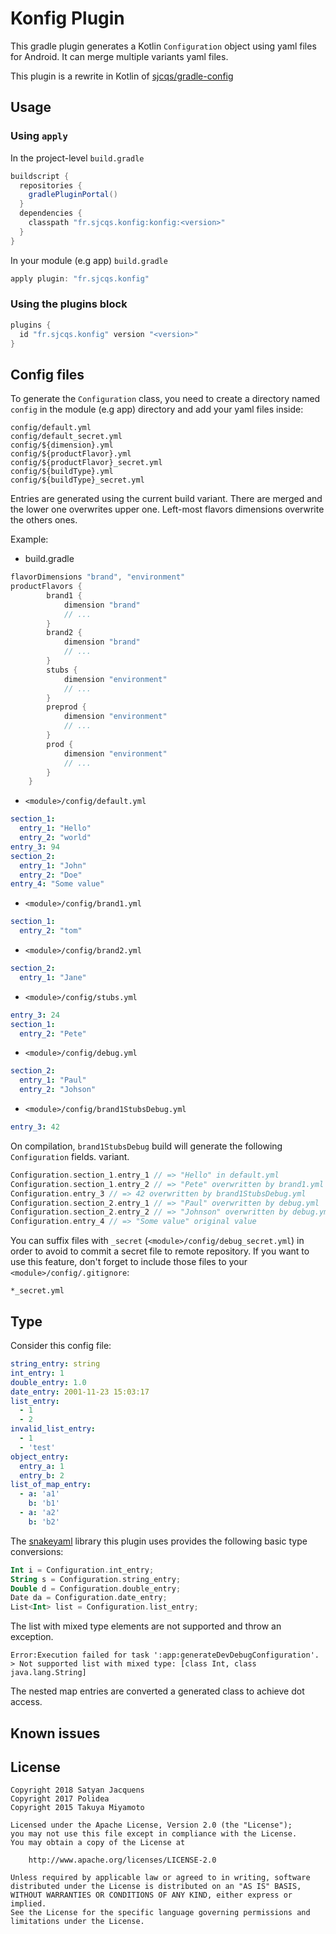 # Konfig Plugin

This gradle plugin generates a Kotlin `Configuration` object using yaml files for Android.
It can merge multiple variants yaml files.

This plugin is a rewrite in Kotlin of [sjcqs/gradle-config](https://github.com/sjcqs/gradle-config)

## Usage

### Using `apply`
In the project-level `build.gradle`
```groovy
buildscript {
  repositories {
    gradlePluginPortal()
  }
  dependencies {
    classpath "fr.sjcqs.konfig:konfig:<version>"
  }
}
```
In your module (e.g app) `build.gradle`
```groovy
apply plugin: "fr.sjcqs.konfig"
```

### Using the plugins block
```groovy
plugins {
  id "fr.sjcqs.konfig" version "<version>"
}
```

## Config files

To generate the `Configuration` class, you need to create a directory named `config` in the module (e.g app) directory and add your yaml files inside:
```
config/default.yml
config/default_secret.yml
config/${dimension}.yml
config/${productFlavor}.yml
config/${productFlavor}_secret.yml
config/${buildType}.yml
config/${buildType}_secret.yml
```

Entries are generated using the current build variant. There are merged and the lower one overwrites upper one.
Left-most flavors dimensions overwrite the others ones.

Example:

- build.gradle
```groovy
flavorDimensions "brand", "environment"
productFlavors {
        brand1 {
            dimension "brand"
            // ...
        }
        brand2 {
            dimension "brand"
            // ...
        }
        stubs {
            dimension "environment"
            // ...
        }
        preprod {
            dimension "environment"
            // ...
        }
        prod {
            dimension "environment"
            // ...
        }
    }
```
- `<module>/config/default.yml`
``` yaml
section_1:
  entry_1: "Hello"
  entry_2: "world"
entry_3: 94
section_2:
  entry_1: "John"
  entry_2: "Doe"
entry_4: "Some value"
```
- `<module>/config/brand1.yml`
```yaml
section_1:
  entry_2: "tom"
```
- `<module>/config/brand2.yml`
```yaml
section_2:
  entry_1: "Jane"
```
- `<module>/config/stubs.yml`
```yaml
entry_3: 24
section_1:
  entry_2: "Pete"
```
- `<module>/config/debug.yml`
```yaml
section_2:
  entry_1: "Paul"
  entry_2: "Johson"
```
- `<module>/config/brand1StubsDebug.yml`
```yaml
entry_3: 42
```

On compilation, ```brand1StubsDebug``` build will generate the following ````Configuration```` fields.
variant.

```kotlin
Configuration.section_1.entry_1 // => "Hello" in default.yml
Configuration.section_1.entry_2 // => "Pete" overwritten by brand1.yml
Configuration.entry_3 // => 42 overwritten by brand1StubsDebug.yml
Configuration.section_2.entry_1 // => "Paul" overwritten by debug.yml
Configuration.section_2.entry_2 // => "Johnson" overwritten by debug.yml
Configuration.entry_4 // => "Some value" original value
```

You can suffix files with `_secret` (`<module>/config/debug_secret.yml`) in order to avoid to commit a secret file to remote repository. If you want to use this feature, don't forget to include those files to your `<module>/config/.gitignore`:

```
*_secret.yml
```

## Type

Consider this config file:

```yaml
string_entry: string
int_entry: 1
double_entry: 1.0
date_entry: 2001-11-23 15:03:17
list_entry:
  - 1
  - 2
invalid_list_entry:
  - 1
  - 'test'
object_entry:
  entry_a: 1
  entry_b: 2
list_of_map_entry:
  - a: 'a1'
    b: 'b1'
  - a: 'a2'
    b: 'b2'
```

The [snakeyaml](https://bitbucket.org/asomov/snakeyaml) library this plugin uses provides the following basic type conversions:

```kotlin
Int i = Configuration.int_entry;
String s = Configuration.string_entry;
Double d = Configuration.double_entry;
Date da = Configuration.date_entry;
List<Int> list = Configuration.list_entry;
```

The list with mixed type elements are not supported and throw an exception.

```
Error:Execution failed for task ':app:generateDevDebugConfiguration'.
> Not supported list with mixed type: [class Int, class java.lang.String]
```

The nested map entries are converted a generated class to achieve dot access.

## Known issues

## License
```
Copyright 2018 Satyan Jacquens
Copyright 2017 Polidea
Copyright 2015 Takuya Miyamoto

Licensed under the Apache License, Version 2.0 (the "License");
you may not use this file except in compliance with the License.
You may obtain a copy of the License at

    http://www.apache.org/licenses/LICENSE-2.0

Unless required by applicable law or agreed to in writing, software
distributed under the License is distributed on an "AS IS" BASIS,
WITHOUT WARRANTIES OR CONDITIONS OF ANY KIND, either express or implied.
See the License for the specific language governing permissions and
limitations under the License.
```
